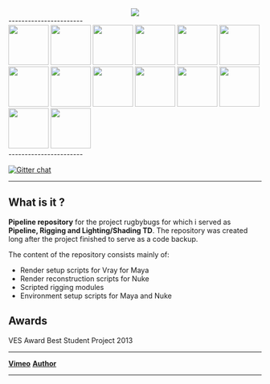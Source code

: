 

<div align="center">
	<a href="https://vimeo.com/timmwagener/rugbybugs" target="_blank"><img src="http://www.kiiia.com/rugbyBugs/repo/dragonfly.jpg"></a>
</div>
-----------------------
<div align="left">
	<a href="http://www.kiiia.com/rugbyBugs/repo/ants.jpg" target="_blank"><img width="80" height="80" src="http://www.kiiia.com/rugbyBugs/repo/ants_thumb.jpg"></a>
	<a href="http://www.kiiia.com/rugbyBugs/repo/caterpillar.jpg" target="_blank"><img width="80" height="80" src="http://www.kiiia.com/rugbyBugs/repo/caterpillar_thumb.jpg"></a>
	<a href="http://www.kiiia.com/rugbyBugs/repo/dragonfly.jpg" target="_blank"><img width="80" height="80" src="http://www.kiiia.com/rugbyBugs/repo/dragonfly_thumb.jpg"></a>
	<a href="http://www.kiiia.com/rugbyBugs/repo/fmx_logo.jpg" target="_blank"><img width="80" height="80" src="http://www.kiiia.com/rugbyBugs/repo/fmx_logo_thumb.jpg"></a>
	<a href="http://www.kiiia.com/rugbyBugs/repo/frog.jpg" target="_blank"><img width="80" height="80" src="http://www.kiiia.com/rugbyBugs/repo/frog_thumb.jpg"></a>
	<a href="http://www.kiiia.com/rugbyBugs/repo/snail_chrystal.jpg" target="_blank"><img width="80" height="80" src="http://www.kiiia.com/rugbyBugs/repo/snail_chrystal_thumb.jpg"></a>
	<a href="http://www.kiiia.com/rugbyBugs/repo/rb_tools_maya.jpg" target="_blank"><img width="80" height="80" src="http://www.kiiia.com/rugbyBugs/repo/rb_tools_maya_thumb.jpg"></a>
	<a href="http://www.kiiia.com/rugbyBugs/repo/rb_tools_nuke.jpg" target="_blank"><img width="80" height="80" src="http://www.kiiia.com/rugbyBugs/repo/rb_tools_nuke_thumb.jpg"></a>
	<a href="http://www.kiiia.com/rugbyBugs/repo/chrystal_purple_glow.jpg" target="_blank"><img width="80" height="80" src="http://www.kiiia.com/rugbyBugs/repo/chrystal_purple_glow_thumb.jpg"></a>
	<a href="http://www.kiiia.com/rugbyBugs/repo/chrystal_red_glow.jpg" target="_blank"><img width="80" height="80" src="http://www.kiiia.com/rugbyBugs/repo/chrystal_red_glow_thumb.jpg"></a>
	<a href="http://www.kiiia.com/rugbyBugs/repo/chrystal_sss_golden.jpg" target="_blank"><img width="80" height="80" src="http://www.kiiia.com/rugbyBugs/repo/chrystal_sss_golden_thumb.jpg"></a>
	<a href="http://www.kiiia.com/rugbyBugs/repo/chrystal_white_fog.jpg" target="_blank"><img width="80" height="80" src="http://www.kiiia.com/rugbyBugs/repo/chrystal_white_fog_thumb.jpg"></a>
	<a href="http://www.kiiia.com/rugbyBugs/repo/logo_reworked.jpg" target="_blank"><img width="80" height="80" src="http://www.kiiia.com/rugbyBugs/repo/logo_reworked_thumb.jpg"></a>
	<a href="http://www.kiiia.com/rugbyBugs/repo/purple_sss_ball.jpg" target="_blank"><img width="80" height="80" src="http://www.kiiia.com/rugbyBugs/repo/purple_sss_ball_thumb.jpg"></a>
</div>
-----------------------

[![Gitter chat](https://badges.gitter.im/gitterHQ/gitter.png)](https://gitter.im/timmwagener/rugbybugs)

-----------------------


What is it ?
-----------------------
**Pipeline repository** for the project rugbybugs for which i served as **Pipeline, Rigging and Lighting/Shading TD**. The repository was created long after the project finished to serve as a code backup.

The content of the repository consists mainly of:
* Render setup scripts for Vray for Maya
* Render reconstruction scripts for Nuke
* Scripted rigging modules
* Environment setup scripts for Maya and Nuke


Awards
-----------------------
VES Award Best Student Project 2013


-----------------------

[**Vimeo**](https://vimeo.com/timmwagener/rugbybugs) [**Author**](http://www.timmwagener.com/)

-----------------------